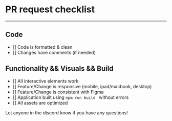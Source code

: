 # PR request checklist
<hr >

## Code
- [] Code is formatted & clean
- [] Changes have comments (if needed)

## Functionality && Visuals && Build
- [] All interactive elements work
- [] Feature/Change is responsive (mobile, ipad/macbook, desktop)
- [] Feature/Change is consistent with Figma
- [] Application built using ```npm run build ``` without errors
- [] All assets are optimized

Let anyone in the discord know if you have any questions! 
